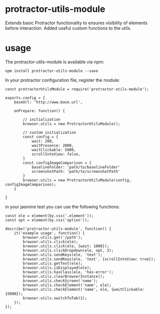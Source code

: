 # protractor-utils-module
Extends basic Protractor functionality to ensures visibility of elements before interaction. Added useful custom functions to the utils.

# usage
The protractor-utils-module is available via npm:

```npm install protractor-utils-module --save```

In your protractor configuration file, register the module:

```
const protractorUtilsModule = require('protractor-utils-module');

exports.config = {
    baseUrl: 'http://www.base.url',
    
    onPrepare: function() {
    
        // initialization
        browser.utils = new ProtractorUtilsModule();
        
        // custom initialization   
        const config = {
            wait: 200,
            waitPresence: 2000,
            waitClickable: 5000,
            scrollIntoView: false,
        }
        const configImageComparison = {
            baselineFolder: 'path/to/baselineFolder'
            screenshotPath: 'path/to/screenshotPath'
        }
        browser.utils = new ProtractorUtilsModule(config, configImageComparison);
    }
   
}
```

in your jasmine test you can use the following functions:
```
const ele = element(by.css('.element'));
const opt = element(by.css('option'));

describe('protractor-utils-module', function() {
    it('example usage', function() { 
        browser.utils.get('/path');
        browser.utils.click(ele);
        browser.utils.click(ele, {wait: 1000});
        browser.utils.clickDropdown(ele, opt, 3);
        browser.utils.sendKeys(ele, 'text');
        browser.utils.sendKeys(ele, 'text', {scrollIntoView: true});
        browser.utils.getText(ele);
        browser.utils.isDisplayed(ele);
        browser.utils.hasClass(ele, 'has-error');
        browser.utils.clearBrowserInstance();
        browser.utils.checkScreen('name');
        browser.utils.checkElement('name', ele);
        browser.utils.checkElement('name', ele, {waitClickable: 15000});
        browser.utils.switchToTab(1);      
    });
});
```


